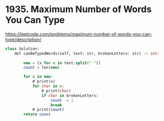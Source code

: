 # 1935. Maximum Number of Words You Can Type
https://leetcode.com/problems/maximum-number-of-words-you-can-type/description/

```sql
class Solution:
    def canBeTypedWords(self, text: str, brokenLetters: str) -> int:
        
        new = [x for x in text.split(" ")]
        count = len(new)

        for x in new:
            # print(x)
            for char in x:
                # print(char)
                if char in brokenLetters:
                    count -= 1
                    break
            # print(count)                    
        return count
```
